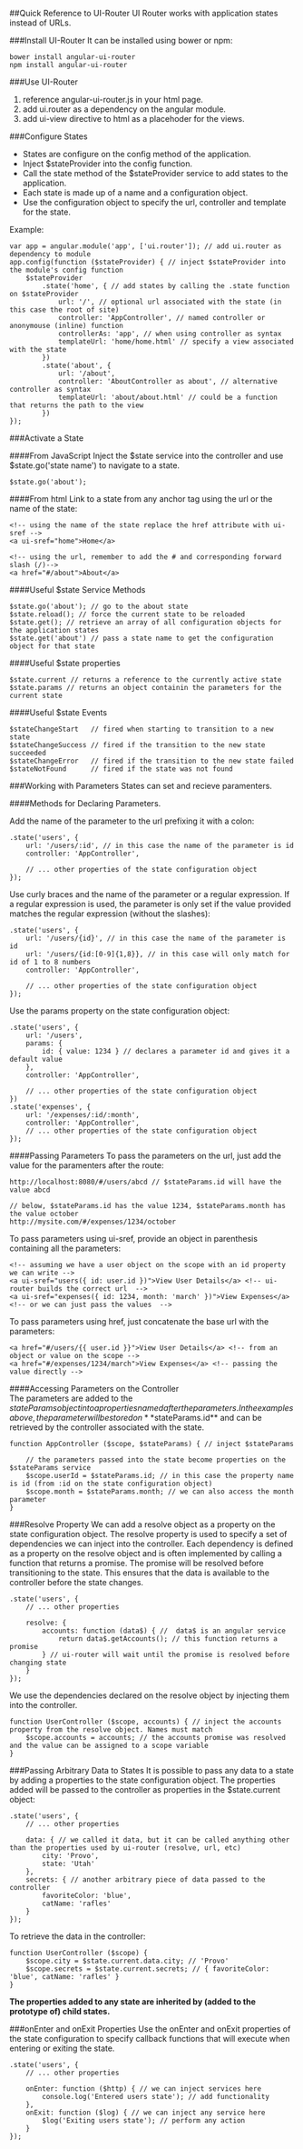 ##Quick Reference to UI-Router
UI Router works with application states instead of URLs.

###Install UI-Router
It can be installed using bower or npm:

	bower install angular-ui-router
	npm install angular-ui-router

###Use UI-Router
1. reference angular-ui-router.js in your html page.
2. add ui.router as a dependency on the angular module.
3. add ui-view directive to html as a placehoder for the views.

###Configure States
- States are configure on the config method of the application.
- Inject $stateProvider into the config function.
- Call the state method of the $stateProvider service to add states to the application.
- Each state is made up of a name and a configuration object.
- Use the configuration object to specify the url, controller and template for the state.

Example:

	var app = angular.module('app', ['ui.router']); // add ui.router as dependency to module
	app.config(function ($stateProvider) { // inject $stateProvider into the module's config function
		$stateProvider
			.state('home', { // add states by calling the .state function on $stateProvider
				url: '/', // optional url associated with the state (in this case the root of site)
				controller: 'AppController', // named controller or anonymouse (inline) function
				controllerAs: 'app', // when using controller as syntax
				templateUrl: 'home/home.html' // specify a view associated with the state
			})
			.state('about', {
				url: '/about',
				controller: 'AboutController as about', // alternative controller as syntax
				templateUrl: 'about/about.html' // could be a function that returns the path to the view
			}) 
	});

###Activate a State

####From JavaScript
Inject the $state service into the controller and use $state.go('state name') to navigate to a state.

	$state.go('about');

####From html
Link to a state from any anchor tag using the url or the name of the state:

	<!-- using the name of the state replace the href attribute with ui-sref -->
	<a ui-sref="home">Home</a> 
	
	<!-- using the url, remember to add the # and corresponding forward slash (/)-->
	<a href="#/about">About</a> 

####Useful $state Service Methods

	$state.go('about'); // go to the about state
	$state.reload(); // force the current state to be reloaded
	$state.get(); // retrieve an array of all configuration objects for the application states
	$state.get('about') // pass a state name to get the configuration object for that state

####Useful $state properties

	$state.current // returns a reference to the currently active state 
	$state.params // returns an object containin the parameters for the current state

####Useful $state Events

	$stateChangeStart 	// fired when starting to transition to a new state 
	$stateChangeSuccess	// fired if the transition to the new state succeeded
	$stateChangeError	// fired if the transition to the new state failed
	$stateNotFound		// fired if the state was not found

###Working with Parameters
States can set and recieve paramenters. 

####Methods for Declaring Parameters.

Add the name of the parameter to the url prefixing it with a colon:

	.state('users', {
		url: '/users/:id', // in this case the name of the parameter is id
		controller: 'AppController',
		
		// ... other properties of the state configuration object
	});

Use curly braces and the name of the parameter or a regular expression. If a regular expression is used, 
the parameter is only set if the value provided matches the regular expression (without the slashes):

	.state('users', {
		url: '/users/{id}', // in this case the name of the parameter is id
		url: '/users/{id:[0-9]{1,8}}, // in this case will only match for id of 1 to 8 numbers
		controller: 'AppController',
		
		// ... other properties of the state configuration object
	});

Use the params property on the state configuration object:

	.state('users', {
		url: '/users',
		params: {
			id: { value: 1234 } // declares a parameter id and gives it a default value
		},
		controller: 'AppController',
		
		// ... other properties of the state configuration object		
	})
	.state('expenses', {
		url: '/expenses/:id/:month',
		controller: 'AppController',
		// ... other properties of the state configuration object		
	});

####Passing Parameters
To pass the parameters on the url, just add the value for the paramenters after the route:

	http://localhost:8080/#/users/abcd // $stateParams.id will have the value abcd
	
	// below, $stateParams.id has the value 1234, $stateParams.month has the value october
	http://mysite.com/#/expenses/1234/october	 

To pass parameters using ui-sref, provide an object in parenthesis containing all the parameters:

	<!-- assuming we have a user object on the scope with an id property we can write -->
	<a ui-sref="users({ id: user.id })">View User Details</a> <!-- ui-router builds the correct url  -->	
	<a ui-sref="expenses({ id: 1234, month: 'march' })">View Expenses</a> <!-- or we can just pass the values  -->	

To pass parameters using href, just concatenate the base url with the parameters:

	<a href="#/users/{{ user.id }}">View User Details</a> <!-- from an object or value on the scope -->	
	<a href="#/expenses/1234/march">View Expenses</a> <!-- passing the value directly -->	

####Accessing Parameters on the Controller	
The parameters are added to the $stateParams object into a properties named after the parameters. 
In the examples above, the parameter will be stored on **$stateParams.id** and can be retrieved 
by the controller associated with the state.

	function AppController ($scope, $stateParams) { // inject $stateParams
	
		// the parameters passed into the state become properties on the $stateParams service
		$scope.userId = $stateParams.id; // in this case the property name is id (from :id on the state configuration object)
		$scope.month = $stateParams.month; // we can also access the month parameter
	}

###Resolve Property
We can add a resolve object as a property on the state configuration object. The resolve property is used to specify a set of 
dependencies we can inject into the controller. Each dependency is defined as a property on the resolve object and is often 
implemented by calling a function that returns a promise. The promise will be resolved before transitioning to the state.
This ensures that the data is available to the controller before the state changes.

	.state('users', {
		// ... other properties
		
		resolve: {
			accounts: function (data$) { //  data$ is an angular service
				return data$.getAccounts(); // this function returns a promise
			} // ui-router will wait until the promise is resolved before changing state
		}
	});

We use the dependencies declared on the resolve object by injecting them into the controller.

	function UserController ($scope, accounts) { // inject the accounts property from the resolve object. Names must match
		$scope.accounts = accounts; // the accounts promise was resolved and the value can be assigned to a scope variable
	}

###Passing Arbitrary Data to States
It is possible to pass any data to a state by adding a properties to the state configuration object. 
The properties added will be passed to the controller as properties in the $state.current object:

	.state('users', {
		// ... other properties
		
		data: { // we called it data, but it can be called anything other than the properties used by ui-router (resolve, url, etc)
			city: 'Provo',
			state: 'Utah'
		},
		secrets: { // another arbitrary piece of data passed to the controller
			favoriteColor: 'blue',
			catName: 'rafles'
		}
	});

To retrieve the data in the controller:

	function UserController ($scope) { 
		$scope.city = $state.current.data.city; // 'Provo'
		$scope.secrets = $state.current.secrets; // { favoriteColor: 'blue', catName: 'rafles' }
	}


**The properties added to any state are inherited by (added to the prototype of) child states.**

###onEnter and onExit Properties
Use the onEnter and onExit properties of the state configuration to specify callback functions that will execute when 
entering or exiting the state.

	.state('users', {
		// ... other properties
		
		onEnter: function ($http) { // we can inject services here
			console.log('Entered users state'); // add functionality
		},
		onExit: function ($log) { // we can inject any service here
			$log('Exiting users state'); // perform any action
		}
	});


